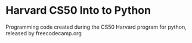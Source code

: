 # Harvard CS50 Into to Python
 Programming code created during the CS50 Harvard program for python, released by freecodecamp.org
